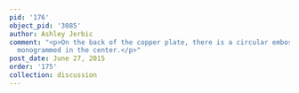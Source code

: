 ```yaml
---
pid: '176'
object_pid: '3085'
author: Ashley Jerbic
comment: "<p>On the back of the copper plate, there is a circular embossing with GK
  monogrammed in the center.</p>"
post_date: June 27, 2015
order: '175'
collection: discussion
---
```

